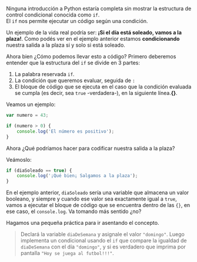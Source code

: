 Ninguna introducción a Python estaría completa sin mostrar la estructura de control condicional conocida como `if`. <br>
El `if` nos permite ejecutar un código según una condición.

Un ejemplo de la vida real podría ser:
**¡Si el día está soleado, vamos a la plaza!**. Como podés ver en el ejemplo anterior estamos **condicionando** nuestra salida a la plaza si y solo si está soleado.

Ahora bien ¿Cómo podemos llevar esto a código? Primero deberemos entender que la estructura del `if` se divide en 3 partes:

1. La palabra reservada `if`.
2. La condición que queremos evaluar, seguida de `:`
3. El bloque de código que se ejecuta en el caso que la condición evaluada se cumpla (es decir, sea `true` -verdadera-), en la siguiente línea.**{}**.

Veamos un ejemplo:

```javascript
var numero = 43;

if (numero > 0) {
    console.log('El número es positivo');
}
```

Ahora ¿Qué podríamos hacer para codificar nuestra salida a la plaza?

Veámoslo:

```javascript
if (diaSoleado == true) {
    console.log('¡Qué bien¡ Salgamos a la plaza');
}
```

En el ejemplo anterior, `diaSoleado` sería una variable que almacena un valor booleano, y siempre y cuando ese valor sea exactamente igual a `true`, vamos a ejecutar el bloque de código que se encuentra dentro de las `{}`, en ese caso, el `console.log`. Va tomando más sentido ¿no?

Hagamos una pequeña práctica para ir asentando el concepto. 

> Declará la variable `diaDeSemana` y asignale el valor `"domingo"`. Luego implementa un condicional usando el `if` que compare la igualdad de `diaDeSemana` con el día `"domingo"`, y si es verdadero que imprima por pantalla `"Hoy se juega al futbol!!!"`.